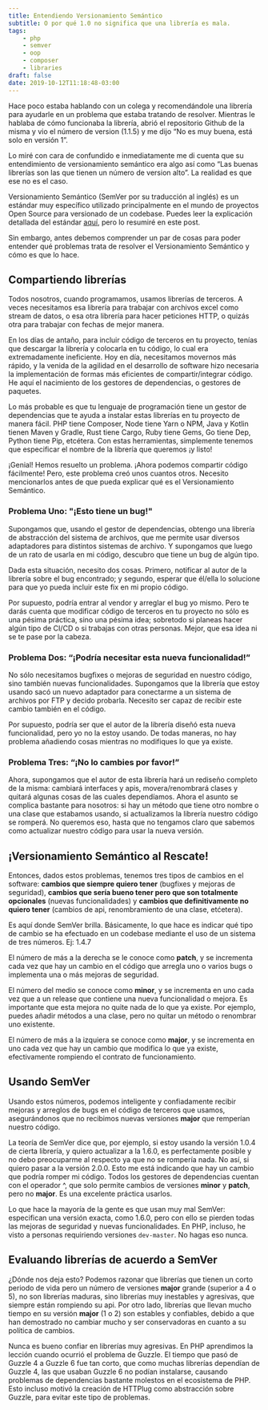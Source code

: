 ```yaml
---
title: Entendiendo Versionamiento Semántico
subtitle: O por qué 1.0 no significa que una librería es mala.
tags: 
    - php
    - semver
    - oop
    - composer
    - libraries
draft: false
date: 2019-10-12T11:18:48-03:00
---
```

Hace poco estaba hablando con un colega y recomendándole una librería para ayudarle en un problema que estaba tratando de resolver. Mientras le hablaba de cómo funcionaba la librería, abrió el repositorio Github de la misma y vio el número de version (1.1.5) y me dijo “No es muy buena, está solo en versión 1”.

Lo miré con cara de confundido e inmediatamente me di cuenta que su entendimiento de versionamiento semántico era algo así como “Las buenas librerías son las que tienen un número de version alto”. La realidad es que ese no es el caso.

Versionamiento Semántico (SemVer por su traducción al inglés) es un estándar muy específico utilizado principalmente en el mundo de proyectos Open Source para versionado de un codebase. Puedes leer la explicación detallada del estándar [aquí][semver], pero lo resumiré en este post.

Sin embargo, antes debemos comprender un par de cosas para poder entender qué problemas trata de resolver el Versionamiento Semántico y cómo es que lo hace.

## Compartiendo librerías
Todos nosotros, cuando programamos, usamos librerías de terceros. A veces necesitamos esa librería para trabajar con archivos excel como stream de datos, o esa otra librería para hacer peticiones HTTP, o quizás otra para trabajar con fechas de mejor manera.

En los días de antaño, para incluir código de terceros en tu proyecto, tenías que descargar la librería y colocarla en tu código, lo cual era extremadamente ineficiente. Hoy en día, necesitamos movernos más rápido, y la venida de la agilidad en el desarrollo de software hizo necesaria la implementación de formas más eficientes de compartir/integrar código. He aquí el nacimiento de los gestores de dependencias, o gestores de paquetes.

Lo más probable es que tu lenguaje de programación tiene un gestor de dependencias que te ayuda a instalar estas librerías en tu proyecto de manera fácil. PHP tiene Composer, Node tiene Yarn o NPM, Java y Kotlin tienen Maven y Gradle, Rust tiene Cargo, Ruby tiene Gems, Go tiene Dep, Python tiene Pip, etcétera. Con estas herramientas, simplemente tenemos que especificar el nombre de la librería que queremos ¡y listo!

¡Genial! Hemos resuelto un problema. ¡Ahora podemos compartir código fácilmente! Pero, este problema creó unos cuantos otros. Necesito mencionarlos antes de que pueda explicar qué es el Versionamiento Semántico.

### Problema Uno: "¡Esto tiene un bug!"
Supongamos que, usando el gestor de dependencias, obtengo una librería de abstracción del sistema de archivos, que me permite usar diversos adaptadores para distintos sistemas de archivo. Y supongamos que luego de un rato de usarla en mi código, descubro que tiene un bug de algún tipo.

Dada esta situación, necesito dos cosas. Primero, notificar al autor de la librería sobre el bug encontrado; y segundo, esperar que él/ella lo solucione para que yo pueda incluir este fix en mi propio código.

Por supuesto, podría entrar al vendor y arreglar el bug yo mismo. Pero te darás cuenta que modificar código de terceros en tu proyecto no sólo es una pésima práctica, sino una pésima idea; sobretodo si planeas hacer algún tipo de CI/CD o si trabajas con otras personas. Mejor, que esa idea ni se te pase por la cabeza.

### Problema Dos: “¡Podría necesitar esta nueva funcionalidad!”
No sólo necesitamos bugfixes o mejoras de seguridad en nuestro código, sino también nuevas funcionalidades. Supongamos que la librería que estoy usando sacó un nuevo adaptador para conectarme a un sistema de archivos por FTP y decido probarla. Necesito ser capaz de recibir este cambio también en el código.

Por supuesto, podría ser que el autor de la librería diseñó esta nueva funcionalidad, pero yo no la estoy usando. De todas maneras, no hay problema añadiendo cosas mientras no modifiques lo que ya existe.

### Problema Tres: “¡No lo cambies por favor!”
Ahora, supongamos que el autor de esta librería hará un rediseño completo de la misma: cambiará interfaces y apis, movera/renombrará clases y quitará algunas cosas de las cuales dependíamos. Ahora el asunto se complica bastante para nosotros: si hay un método que tiene otro nombre o una clase que estabamos usando, si actualizamos la librería nuestro código se romperá. No queremos eso, hasta que no tengamos claro que sabemos como actualizar nuestro código para usar la nueva versión.

## ¡Versionamiento Semántico al Rescate!
Entonces, dados estos problemas, tenemos tres tipos de cambios en el software: **cambios que siempre quiero tener** (bugfixes y mejoras de seguridad), **cambios que sería bueno tener pero que son totalmente opcionales** (nuevas funcionalidades) y **cambios que definitivamente no quiero tener** (cambios de api, renombramiento de una clase, etćetera).

Es aquí donde SemVer brilla. Básicamente, lo que hace es indicar qué tipo de cambio se ha efectuado en un codebase mediante el uso de un sistema de tres números. Ej: 1.4.7

El número de más a la derecha se le conoce como **patch**, y se incrementa cada vez que hay un cambio en el código que arregla uno o varios bugs o implementa una o más mejoras de seguridad.

El número del medio se conoce como **minor**, y se incrementa en uno cada vez que a un release que contiene una nueva funcionalidad o mejora. Es importante que esta mejora no quite nada de lo que ya existe. Por ejemplo, puedes añadir métodos a una clase, pero no quitar un método o renombrar uno existente.

El número de más a la izquiera se conoce como **major**, y se incrementa en uno cada vez que hay un cambio que modifica lo que ya existe, efectivamente rompiendo el contrato de funcionamiento.

## Usando SemVer
Usando estos números, podemos inteligente y confiadamente recibir mejoras y arreglos de bugs en el código de terceros que usamos, asegurándonos que no recibimos nuevas versiones **major** que remperían nuestro código.

La teoría de SemVer dice que, por ejemplo, si estoy usando la versión 1.0.4 de cierta librería, y quiero actualizar a la 1.6.0, es perfectamente posible y no debo preocuparme al respecto ya que no se rompería nada. No así, si quiero pasar a la versión 2.0.0. Esto me está indicando que hay un cambio que podría romper mi código. Todos los gestores de dependencias cuentan con el operador ^, que solo permite cambios de versiones **minor** y **patch**, pero no **major**. Es una excelente práctica usarlos.

Lo que hace la mayoría de la gente es que usan muy mal SemVer: especifican una versión exacta, como 1.6.0, pero con ello se pierden todas las mejoras de seguridad y nuevas funcionalidades. En PHP, incluso, he visto a personas requiriendo versiones `dev-master`. No hagas eso nunca.

## Evaluando librerías de acuerdo a SemVer
¿Dónde nos deja esto? Podemos razonar que librerías que tienen un corto periodo de vida pero un número de versiones **major** grande (superior a 4 o 5), no son librerías maduras, sino librerías muy inestables y agresivas, que siempre están rompiendo su api. Por otro lado, librerías que llevan mucho tiempo en su versión **major** (1 o 2) son estables y confiables, debido a que han demostrado no cambiar mucho y ser conservadoras en cuanto a su política de cambios.

Nunca es bueno confiar en librerías muy agresivas. En PHP aprendimos la lección cuando ocurrió el problema de Guzzle. El tiempo que pasó de Guzzle 4 a Guzzle 6 fue tan corto, que como muchas librerías dependían de Guzzle 4, las que usaban Guzzle 6 no podían instalarse, causando problemas de dependencias bastante molestos en el ecosistema de PHP. Esto incluso motivó la creación de HTTPlug como abstracción sobre Guzzle, para evitar este tipo de problemas.

[semver]: https://semver.org/lang/es/